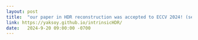 ```yaml
---
layout: post
title:  "our paper in HDR reconstruction was accepted to ECCV 2024! (sep 2024)"
link: https://yaksoy.github.io/intrinsicHDR/ 
date:   2024-9-20 09:00:00 -0700
---
```

